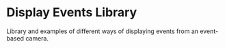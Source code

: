 # Display Events Library
 Library and examples of different ways of displaying events from an event-based camera.
